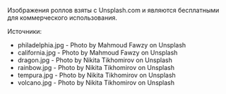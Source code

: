 Изображения роллов взяты с Unsplash.com и являются бесплатными для коммерческого использования.

Источники:
- philadelphia.jpg - Photo by Mahmoud Fawzy on Unsplash
- california.jpg - Photo by Mahmoud Fawzy on Unsplash
- dragon.jpg - Photo by Nikita Tikhomirov on Unsplash
- rainbow.jpg - Photo by Nikita Tikhomirov on Unsplash
- tempura.jpg - Photo by Nikita Tikhomirov on Unsplash
- volcano.jpg - Photo by Nikita Tikhomirov on Unsplash
